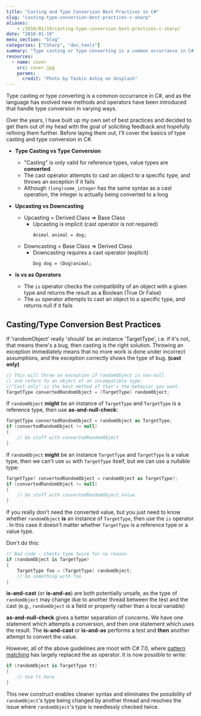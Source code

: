 ```yaml
---
title: "Casting and Type Conversion Best Practices in C#"
slug: "casting-type-conversion-best-practices-c-sharp"
aliases:
    - /2018/01/19/casting-type-conversion-best-practices-c-sharp/
date: "2018-01-19"
menu_section: "blog"
categories: ["CSharp", "dev_tools"]
summary: "Type casting or type converting is a common occurrance in C#, and as the language has evolved new methods and operators have been introduced that handle type conversion in varying ways. Over the years, I have built up my own set of best practices and decided to get them out of my head with the goal of soliciting feedback and hopefully refining them further."
resources:
  - name: cover
    src: cover.jpg
    params:
      credit: "Photo by Taskin Ashiq on Unsplash"
---
```


Type casting or type converting is a common occurrance in C&#35;, and as the language has evolved new methods and operators have been introduced that handle type conversion in varying ways.

Over the years, I have built up my own set of best practices and decided to get them out of my head with the goal of soliciting feedback and hopefully refining them further. Before laying them out, I'll cover the basics of type casting and type conversion in C&#35;.

* **Type Casting vs Type Conversion**
  * "Casting" is only valid for reference types, value types are __converted__
  * The cast operator attempts to cast an object to a specific type, and throws an exception if it fails
  * Although `(long)some_integer` has the same syntax as a cast operation, the integer is actually being converted to a long

* **Upcasting vs Downcasting**
  * Upcasting = Derived Class &#61;&#62; Base Class
    * Upcasting is implicit (cast operator is not required)
      <p><code>Animal animal = dog;</code></p>
  * Downcasting = Base Class &#61;&#62; Derived Class
    * Downcasting requires a cast operator (explicit)
      <p><code>Dog dog = (Dog)animal;</code></p>

* **is vs as Operators**
  * The `is` operator checks the compatibility of an object with a given type and returns the result as a Boolean (True Or False)
  * The `as` operator attempts to cast an object to a specific type, and returns null if it fails

## Casting/Type Conversion Best Practices

If 'randomObject' really 'should' be an instance 'TargetType', i.e. if it's not, that means there's a bug, then casting is the right solution. Throwing an exception immediately means that no more work is done under incorrect assumptions, and the exception correctly shows the type of bug. **(cast only)**

```csharp
// This will throw an exception if randomObject is non-null
// and refers to an object of an incompatible type.
//"Cast only" is the best method if that's the behavior you want.
TargetType convertedRandomObject = (TargetType) randomObject;
```

If `randomObject` **might** be an instance of `TargetType` and `TargetType` is a reference type, then use **as-and-null-check:**

```csharp
TargetType convertedRandomObject = randomObject as TargetType;
if (convertedRandomObject != null)
{
    // Do stuff with convertedRandomObject
}
```

If `randomObject` **might** be an instance `TargetType` and `TargetType` is a value type, then we can't use `as` with `TargetType` itself, but we can use a nullable type:

```csharp
TargetType? convertedRandomObject = randomObject as TargetType?;
if (convertedRandomObject != null)
{
    // Do stuff with convertedRandomObject.Value
}
```

If you really don't need the converted value, but you just need to know whether `randomObject` **is** an instance of `TargetType`, then use the `is` operator . In this case it doesn't matter whether `TargetType` is a reference type or a value type.

Don't do this:

```csharp
// Bad code - checks type twice for no reason
if (randomObject is TargetType)
{
    TargetType foo = (TargetType) randomObject;
    // Do something with foo
}
```

**is-and-cast** (or **is-and-as**) are both potentially unsafe, as the type of `randomObject` may change due to another thread between the test and the cast (e.g., `randomObject` is a field or property rather than a local variable)

**as-and-null-check** gives a better separation of concerns. We have one statement which attempts a conversion, and then one statement which uses the result. The **is-and-cast** or **is-and-as** performs a test and **then** another attempt to convert the value.

However, all of the above guidelines are moot with C# 7.0, where [pattern matching](https://docs.microsoft.com/en-us/dotnet/csharp/pattern-matching) has largely replaced the as operator. It is now possible to write:

```csharp
if (randomObject is TargetType tt)
{
    // Use tt here
}
```

This new construct enables cleaner syntax and eliminates the possibility of `randomObject`'s type being changed by another thread and resolves the issue where `randomObject`'s type is needlessly checked twice.
